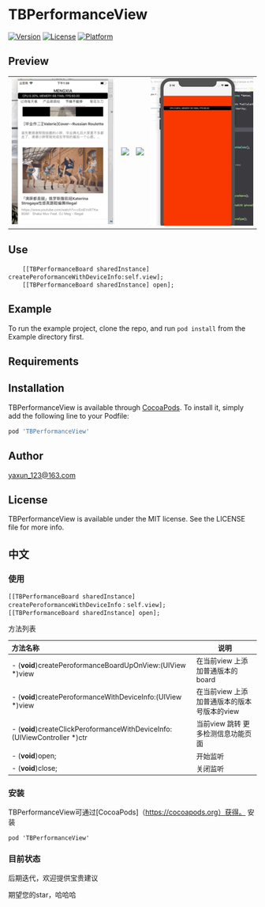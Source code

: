 # TBPerformanceView

[![Version](https://img.shields.io/cocoapods/v/TBPerformanceView.svg?style=flat)](https://cocoapods.org/pods/TBPerformanceView)
[![License](https://img.shields.io/cocoapods/l/TBPerformanceView.svg?style=flat)](https://cocoapods.org/pods/TBPerformanceView)
[![Platform](https://img.shields.io/cocoapods/p/TBPerformanceView.svg?style=flat)](https://cocoapods.org/pods/TBPerformanceView)

## Preview


<div style="text-align: center"><table><tr>
<td style="text-align: center">
<img src="https://github.com/Bintong/TBPerformanceView/blob/master/Mar-21-2019%2013-40-57.gif" width="250" />
</td>
<td style="text-align: center">
<img src="https://github.com/Bintong/TBPerformanceView/blob/dev/Apr-02-2019%2014-16-56" width="250"/>
</td>
    
<td style="text-align: center">
<img src="    https://github.com/Bintong/TBPerformanceView/blob/master/Apr-11-2019%2015-46-08" width="250"/>
</td>
    
<td style="text-align: center">
<img src="https://github.com/Bintong/TBPerformanceView/blob/master/infoapp.gif" width="250"/>

</td>
</tr></table></div>


## Use

```
    [[TBPerformanceBoard sharedInstance] createPeroformanceWithDeviceInfo:self.view];
    [[TBPerformanceBoard sharedInstance] open];
```

## Example

To run the example project, clone the repo, and run `pod install` from the Example directory first.

## Requirements

## Installation

TBPerformanceView is available through [CocoaPods](https://cocoapods.org). To install
it, simply add the following line to your Podfile:

```ruby
pod 'TBPerformanceView'
```

## Author

yaxun_123@163.com

## License

TBPerformanceView is available under the MIT license. See the LICENSE file for more info.



## 中文

### 使用

```
[[TBPerformanceBoard sharedInstance] createPeroformanceWithDeviceInfo：self.view];
[[TBPerformanceBoard sharedInstance] open];
```



方法列表

| 方法名称                                                    | 说明                                        |
| :---------------------------------------------------------- | ------------------------------------------- |
| - (**void**)createPeroformanceBoardUpOnView:(UIView *)view  | 在当前view 上添加普通版本的board            |
| - (**void**)createPeroformanceWithDeviceInfo:(UIView *)view | 在当前view 上添加普通版本的版本号版本的view |
| - (**void**)createClickPeroformanceWithDeviceInfo:(UIViewController *)ctr | 当前view 跳转 更多检测信息功能页面 |
| - (**void**)open;                                           | 开始监听                                    |
| - (**void**)close;                                          | 关闭监听                                    |



### 安装

TBPerformanceView可通过[CocoaPods]（https://cocoapods.org）获得。 安装

```
pod 'TBPerformanceView'
```

### 目前状态

后期迭代，欢迎提供宝贵建议

期望您的star，哈哈哈
